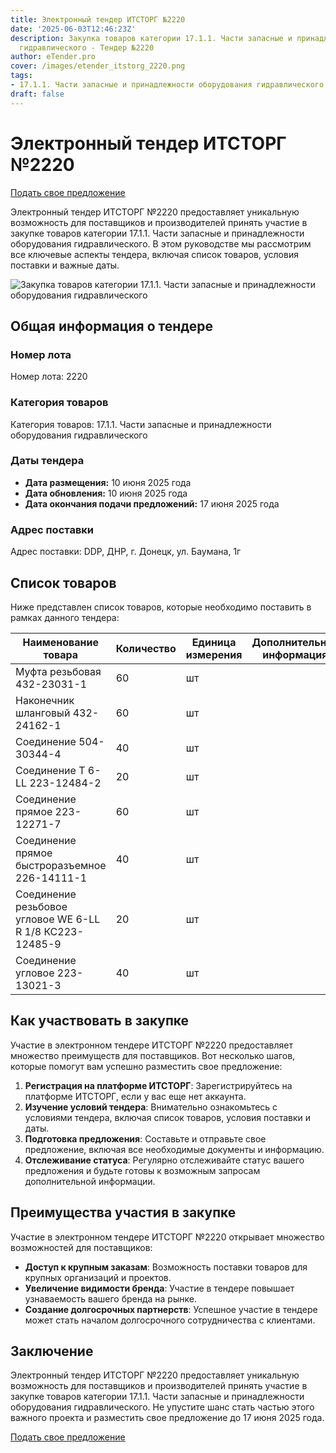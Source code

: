 ```yaml
---
title: Электронный тендер ИТСТОРГ №2220
date: '2025-06-03T12:46:23Z'
description: Закупка товаров категории 17.1.1. Части запасные и принадлежности оборудования
  гидравлического - Тендер №2220
author: eTender.pro
cover: /images/etender_itstorg_2220.png
tags:
- 17.1.1. Части запасные и принадлежности оборудования гидравлического
draft: false
---
```

# Электронный тендер ИТСТОРГ №2220

[Подать свое предложение](https://itstorg.ru/tender-2220?utm_source=etender)

Электронный тендер ИТСТОРГ №2220 предоставляет уникальную возможность для поставщиков и производителей принять участие в закупке товаров категории 17.1.1. Части запасные и принадлежности оборудования гидравлического. В этом руководстве мы рассмотрим все ключевые аспекты тендера, включая список товаров, условия поставки и важные даты.

![Закупка товаров категории 17.1.1. Части запасные и принадлежности оборудования гидравлического](/images/etender_itstorg_2220.png)

## Общая информация о тендере

### Номер лота
Номер лота: 2220

### Категория товаров
Категория товаров: 17.1.1. Части запасные и принадлежности оборудования гидравлического

### Даты тендера
- **Дата размещения:** 10 июня 2025 года
- **Дата обновления:** 10 июня 2025 года
- **Дата окончания подачи предложений:** 17 июня 2025 года

### Адрес поставки
Адрес поставки: DDP, ДНР, г. Донецк, ул. Баумана, 1г

## Список товаров

Ниже представлен список товаров, которые необходимо поставить в рамках данного тендера:

| Наименование товара | Количество | Единица измерения | Дополнительная информация | Требования |
|----------------------|------------|------------------|---------------------------|------------|
| Муфта резьбовая 432-23031-1 | 60 | шт | | Нет |
| Наконечник шланговый 432-24162-1 | 60 | шт | | Нет |
| Соединение 504-30344-4 | 40 | шт | | Нет |
| Соединение Т 6-LL 223-12484-2 | 20 | шт | | Нет |
| Соединение прямое 223-12271-7 | 60 | шт | | Нет |
| Соединение прямое быстроразъемное 226-14111-1 | 40 | шт | | Нет |
| Соединение резьбовое угловое WE 6-LL R 1/8 КС223-12485-9 | 20 | шт | | Нет |
| Соединение угловое 223-13021-3 | 40 | шт | | Нет |

## Как участвовать в закупке

Участие в электронном тендере ИТСТОРГ №2220 предоставляет множество преимуществ для поставщиков. Вот несколько шагов, которые помогут вам успешно разместить свое предложение:

1. **Регистрация на платформе ИТСТОРГ**: Зарегистрируйтесь на платформе ИТСТОРГ, если у вас еще нет аккаунта.
2. **Изучение условий тендера**: Внимательно ознакомьтесь с условиями тендера, включая список товаров, условия поставки и даты.
3. **Подготовка предложения**: Составьте и отправьте свое предложение, включая все необходимые документы и информацию.
4. **Отслеживание статуса**: Регулярно отслеживайте статус вашего предложения и будьте готовы к возможным запросам дополнительной информации.

## Преимущества участия в закупке

Участие в электронном тендере ИТСТОРГ №2220 открывает множество возможностей для поставщиков:

- **Доступ к крупным заказам**: Возможность поставки товаров для крупных организаций и проектов.
- **Увеличение видимости бренда**: Участие в тендере повышает узнаваемость вашего бренда на рынке.
- **Создание долгосрочных партнерств**: Успешное участие в тендере может стать началом долгосрочного сотрудничества с клиентами.

## Заключение

Электронный тендер ИТСТОРГ №2220 предоставляет уникальную возможность для поставщиков и производителей принять участие в закупке товаров категории 17.1.1. Части запасные и принадлежности оборудования гидравлического. Не упустите шанс стать частью этого важного проекта и разместить свое предложение до 17 июня 2025 года.

[Подать свое предложение](https://itstorg.ru/tender-2220?utm_source=etender)